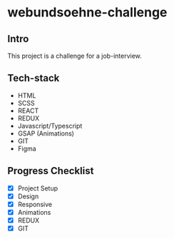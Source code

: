 # webundsoehne-challenge

## Intro

This project is a challenge for a job-interview.

## Tech-stack

* HTML
* SCSS
* REACT
* REDUX
* Javascript/Typescript
* GSAP (Animations)
* GIT
* Figma

## Progress Checklist 
- [x] Project Setup
- [x] Design
- [x] Responsive
- [x] Animations
- [x] REDUX
- [x] GIT